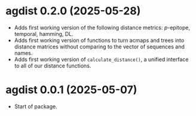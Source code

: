 # agdist 0.2.0 (2025-05-28)

- Adds first working version of the following distance metrics: $p$-epitope,
temporal, hamming, DL.
- Adds first working version of functions to turn acmaps and trees into distance
matrices without comparing to the vector of sequences and names.
- Adds first working version of `calculate_distance()`, a unified interface
to all of our distance functions.

# agdist 0.0.1 (2025-05-07)

* Start of package.
